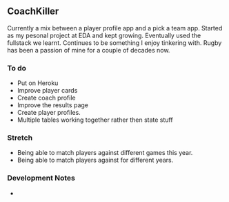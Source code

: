 ## CoachKiller
Currently a mix between a player profile app and a pick a team app. Started as my pesonal project at EDA and kept growing. Eventually used the fullstack we learnt. Continues to be something I enjoy tinkering with. Rugby has been a passion of mine for a couple of decades now.

### To do
  * Put on Heroku
  * Improve player cards
  * Create coach profile
  * Improve the results page
  * Create player profiles. 
  * Multiple tables working together rather then state stuff

### Stretch
  * Being able to match players against different games this year.
  * Being able to match players against for different years.

### Development Notes
  *





  

